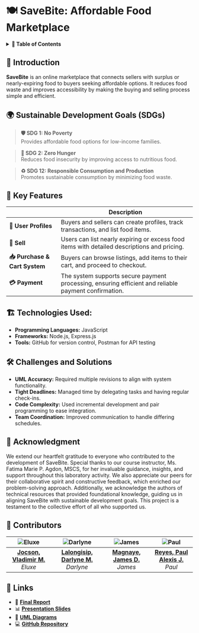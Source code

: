 # 🍽️ SaveBite: Affordable Food Marketplace

<details>
  <summary><strong>📖 Table of Contents</strong></summary>

1. [Introduction](#introduction)  
2. [Sustainable Development Goals (SDGs)](#-sustainable-development-goals-sdgs)   
3. [Key Features](#-key-features)  
4. [Technologies Used](#-technologies-used)  
5. [Challenges and Solutions](#-challenges-and-solutions)  
6. [Acknowledgment](#-acknowledgment)
7. [Contributors](#-contributors)
8. [Links](#-links)

</details>  

## 📌 Introduction

**SaveBite** is an online marketplace that connects sellers with surplus or nearly-expiring food to buyers seeking affordable options. It reduces food waste and improves accessibility by making the buying and selling process simple and efficient.  

## 🌍 Sustainable Development Goals (SDGs)

> **🛡️ SDG 1: No Poverty**  
> Provides affordable food options for low-income families.  

> **🥦 SDG 2: Zero Hunger**  
> Reduces food insecurity by improving access to nutritious food.  

> **♻️ SDG 12: Responsible Consumption and Production**  
> Promotes sustainable consumption by minimizing food waste.


## 🌟 Key Features

|                                  | **Description**                                       |
|----------------------------------|-------------------------------------------------------|
| **👤 User Profiles**             | Buyers and sellers can create profiles, track transactions, and list food items.                       |
| **🛒 Sell**                      | Users can list nearly expiring or excess food items with detailed descriptions and pricing.            |
| **📥 Purchase & Cart System**    | Buyers can browse listings, add items to their cart, and proceed to checkout.                          |
| **💳 Payment**                   | The system supports secure payment processing, ensuring efficient and reliable payment confirmation.  |


## 🏗️ Technologies Used:

- **Programming Languages:** JavaScript  
- **Frameworks:** Node.js, Express.js
- **Tools:** GitHub for version control, Postman for API testing  

## 🛠️ Challenges and Solutions

- **UML Accuracy:** Required multiple revisions to align with system functionality.  
- **Tight Deadlines:** Managed time by delegating tasks and having regular check-ins.  
- **Code Complexity:** Used incremental development and pair programming to ease integration.  
- **Team Coordination:** Improved communication to handle differing schedules.  


## 🙏 Acknowledgment

We extend our heartfelt gratitude to everyone who contributed to the development of SaveBite. Special thanks to our course instructor, Ms. Fatima Marie P. Agdon, MSCS, for her invaluable guidance, insights, and support throughout this laboratory activity. We also appreciate our peers for their collaborative spirit and constructive feedback, which enriched our problem-solving approach. Additionally, we acknowledge the authors of technical resources that provided foundational knowledge, guiding us in aligning SaveBite with sustainable development goals. This project is a testament to the collective effort of all who supported us.

## 👥 Contributors

| ![Eluxe](https://github.com/baddddddddd.png) | ![Darlyne](https://github.com/drlyngrc.png) | ![James](https://github.com/ratatatatcode.png) | ![Paul](https://github.com/par-paulreyes.png) |
|:-------------------------------------------:|:------------------------------------------:|:--------------------------------------------:|:------------------------------------------:|
| **[Jocson, Vladimir M.](https://github.com/baddddddddd)** <br> *Eluxe* | **[Lalongisip, Darlyne M.](https://github.com/drlyngrc)** <br> *Darlyne* | **[Magnaye, James D.](https://github.com/ratatatatcode)** <br> *James* | **[Reyes, Paul Alexis J.](https://github.com/par-paulreyes)** <br> *Paul* |

## 🔗 Links

- 📄 [**Final Report**](https://drive.google.com/file/d/15NeNL-FYXWiW0Te4FNjQchQA7Kyr6aZ5/view?usp=drive_link)  
- 📊 [**Presentation Slides**](https://drive.google.com/file/d/1GP7y2VNcaB9Nd5T1zpwSJm6ThFVEcLou/view?usp=drive_link) 
- 📐 [**UML Diagrams**](https://drive.google.com/drive/folders/1J2XDi6r8x-q9kgTZMgx8w3yRgg6wuUmU?usp=sharing)  
- 💻 [**GitHub Repository**](https://github.com/drlyngrc/SaveBite)  
